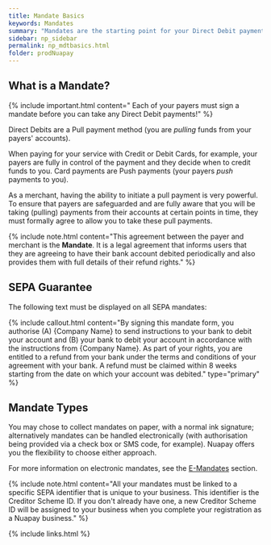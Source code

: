 ```yaml
---
title: Mandate Basics
keywords: Mandates
summary: "Mandates are the starting point for your Direct Debit payments processing. A signed mandates gives your business the legal authority to debit funds from your payers' accounts for the goods or services that you supply. "
sidebar: np_sidebar
permalink: np_mdtbasics.html
folder: prodNuapay
---
```


## What is a Mandate?

{% include important.html content=" Each of your payers must sign a mandate before you can take any Direct Debit payments!" %}

Direct Debits are a Pull payment method (you are <i>pulling</i> funds from your payers' accounts).

When paying for your service with Credit or Debit Cards, for example, your payers are fully in control of the payment and they decide when to credit funds to you. Card payments are Push payments (your payers <i>push</i> payments to you).

As a merchant, having the ability to initiate a pull payment is very powerful. To ensure that payers are safeguarded and are fully aware that you will be taking (pulling) payments from their accounts at certain points in time, they must formally agree to allow you to take these pull payments.

{% include note.html content="This agreement between the payer and merchant is the <b>Mandate</b>. It is a legal agreement that informs users that they are agreeing to have their bank account debited periodically and also provides them with full details of their refund rights." %}


## SEPA Guarantee

The following text must be displayed on all SEPA mandates:

{% include callout.html content="By signing this mandate form, you authorise (A) {Company Name} to send instructions to your bank to debit your account and (B) your bank to debit your account in accordance with the instructions from {Company Name}. As part of your rights, you are entitled to a refund from your bank under the terms and conditions of your agreement with your bank. A refund must be claimed within 8 weeks starting from the date on which your account was debited." type="primary" %} 


## Mandate Types

You may chose to collect mandates on paper, with a normal ink signature; alternatively mandates can be handled electronically (with authorisation being provided via a check box or SMS code, for example). Nuapay offers you the flexibility to choose either approach.

For more information on electronic mandates, see the <a href ="#">E-Mandates</a> section.

{% include note.html content="All your mandates must be linked to a specific SEPA identifier that is unique to your business. This identifier is the Creditor Scheme ID. If you don't already have one, a new Creditor Scheme ID will be assigned to your business when you complete your registration as a Nuapay business." %}


{% include links.html %}

